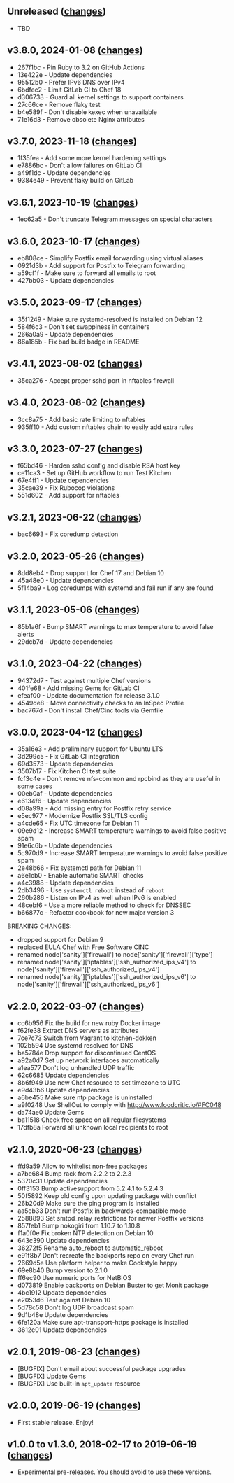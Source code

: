 ## Unreleased ([changes](https://github.com/infertux/chef-sanity/compare/3.8.0...master))

  * TBD

## v3.8.0, 2024-01-08 ([changes](https://github.com/infertux/chef-sanity/compare/3.7.0...3.8.0))

  * 267f1bc - Pin Ruby to 3.2 on GitHub Actions
  * 13e422e - Update dependencies
  * 95512b0 - Prefer IPv6 DNS over IPv4
  * 6bdfec2 - Limit GitLab CI to Chef 18
  * d306738 - Guard all kernel settings to support containers
  * 27c66ce - Remove flaky test
  * b4e589f - Don't disable kexec when unavailable
  * 71e16d3 - Remove obsolete Nginx attributes

## v3.7.0, 2023-11-18 ([changes](https://github.com/infertux/chef-sanity/compare/3.6.1...3.7.0))

  * 1f35fea - Add some more kernel hardening settings
  * e7886bc - Don't allow failures on GitLab CI
  * a49f1dc - Update dependencies
  * 9384e49 - Prevent flaky build on GitLab

## v3.6.1, 2023-10-19 ([changes](https://github.com/infertux/chef-sanity/compare/3.6.0...3.6.1))

  * 1ec62a5 - Don't truncate Telegram messages on special characters

## v3.6.0, 2023-10-17 ([changes](https://github.com/infertux/chef-sanity/compare/3.5.0...3.6.0))

  * eb808ce - Simplify Postfix email forwarding using virtual aliases
  * 0921d3b - Add support for Postfix to Telegram forwarding
  * a59cf1f - Make sure to forward all emails to root
  * 427bb03 - Update dependencies

## v3.5.0, 2023-09-17 ([changes](https://github.com/infertux/chef-sanity/compare/3.4.1...3.5.0))

  * 35f1249 - Make sure systemd-resolved is installed on Debian 12
  * 584f6c3 - Don't set swappiness in containers
  * 266a0a9 - Update dependencies
  * 86a185b - Fix bad build badge in README

## v3.4.1, 2023-08-02 ([changes](https://github.com/infertux/chef-sanity/compare/3.4.0...3.4.1))

  * 35ca276 - Accept proper sshd port in nftables firewall

## v3.4.0, 2023-08-02 ([changes](https://github.com/infertux/chef-sanity/compare/3.3.0...3.4.0))

  * 3cc8a75 - Add basic rate limiting to nftables
  * 935ff10 - Add custom nftables chain to easily add extra rules

## v3.3.0, 2023-07-27 ([changes](https://github.com/infertux/chef-sanity/compare/3.2.1...3.3.0))

  * f65bd46 - Harden sshd config and disable RSA host key
  * ce11ca3 - Set up GitHub workflow to run Test Kitchen
  * 67e4ff1 - Update dependencies
  * 35cae39 - Fix Rubocop violations
  * 551d602 - Add support for nftables

## v3.2.1, 2023-06-22 ([changes](https://github.com/infertux/chef-sanity/compare/3.2.0...3.2.1))

  * bac6693 - Fix coredump detection

## v3.2.0, 2023-05-26 ([changes](https://github.com/infertux/chef-sanity/compare/3.1.1...3.2.0))

 * 8dd8eb4 - Drop support for Chef 17 and Debian 10
 * 45a48e0 - Update dependencies
 * 5f14ba9 - Log coredumps with systemd and fail run if any are found

## v3.1.1, 2023-05-06 ([changes](https://github.com/infertux/chef-sanity/compare/3.1.0...3.1.1))

  * 85b1a6f - Bump SMART warnings to max temperature to avoid false alerts
  * 29dcb7d - Update dependencies

## v3.1.0, 2023-04-22 ([changes](https://github.com/infertux/chef-sanity/compare/3.0.0...3.1.0))

  * 94372d7 - Test against multiple Chef versions
  * 401fe68 - Add missing Gems for GitLab CI
  * efeaf00 - Update documentation for release 3.1.0
  * 4549de8 - Move connectivity checks to an InSpec Profile
  * bac767d - Don't install Chef/Cinc tools via Gemfile

## v3.0.0, 2023-04-12 ([changes](https://github.com/infertux/chef-sanity/compare/2.2.0...3.0.0))

  * 35a16e3 - Add preliminary support for Ubuntu LTS
  * 3d299c5 - Fix GitLab CI integration
  * 69d3573 - Update dependencies
  * 3507b17 - Fix Kitchen CI test suite
  * fcf3c4e - Don't remove nfs-common and rpcbind as they are useful in some cases
  * 00eb0af - Update dependencies
  * e6134f6 - Update dependencies
  * d08a99a - Add missing entry for Postfix retry service
  * e5ec977 - Modernize Postfix SSL/TLS config
  * a4cde65 - Fix UTC timezone for Debian 11
  * 09e9d12 - Increase SMART temperature warnings to avoid false positive spam
  * 91e6c6b - Update dependencies
  * 5c970d9 - Increase SMART temperature warnings to avoid false positive spam
  * 2e48b66 - Fix systemctl path for Debian 11
  * a6e1cb0 - Enable automatic SMART checks
  * a4c3988 - Update dependencies
  * 2db3496 - Use `systemctl reboot` instead of `reboot`
  * 260b286 - Listen on IPv4 as well when IPv6 is enabled
  * 48cebf6 - Use a more reliable method to check for DNSSEC
  * b66877c - Refactor cookbook for new major version 3

  BREAKING CHANGES:
  - dropped support for Debian 9
  - replaced EULA Chef with Free Software CINC
  - renamed node['sanity']['firewall'] to node['sanity']['firewall']['type']
  - renamed node['sanity']['iptables']['ssh_authorized_ips_v4'] to node['sanity']['firewall']['ssh_authorized_ips_v4']
  - renamed node['sanity']['iptables']['ssh_authorized_ips_v6'] to node['sanity']['firewall']['ssh_authorized_ips_v6']

## v2.2.0, 2022-03-07 ([changes](https://github.com/infertux/chef-sanity/compare/2.1.0...2.2.0))

  * cc6b956 Fix the build for new ruby Docker image
  * f62fe38 Extract DNS servers as attributes
  * 7ce7c73 Switch from Vagrant to kitchen-dokken
  * 102b594 Use systemd resolved for DNS
  * ba5784e Drop support for discontinued CentOS
  * a92a0d7 Set up network interfaces automatically
  * a1ea577 Don't log unhandled UDP traffic
  * 62c6685 Update dependencies
  * 8b6f949 Use new Chef resource to set timezone to UTC
  * e9d43b6 Update dependencies
  * a6be455 Make sure ntp package is uninstalled
  * a9f0248 Use ShellOut to comply with http://www.foodcritic.io/#FC048
  * da74ae0 Update Gems
  * ba11518 Check free space on all regular filesystems
  * 17dfb8a Forward all unknown local recipients to root

## v2.1.0, 2020-06-23 ([changes](https://github.com/infertux/chef-sanity/compare/2.0.1...2.1.0))

  * ffd9a59 Allow to whitelist non-free packages
  * a7be684 Bump rack from 2.2.2 to 2.2.3
  * 5370c31 Update dependencies
  * 0ff3153 Bump activesupport from 5.2.4.1 to 5.2.4.3
  * 50f5892 Keep old config upon updating package with conflict
  * 26b20d9 Make sure the ping program is installed
  * aa5eb33 Don't run Postfix in backwards-compatible mode
  * 2588893 Set smtpd_relay_restrictions for newer Postfix versions
  * 857feb1 Bump nokogiri from 1.10.7 to 1.10.8
  * f1a0f0e Fix broken NTP detection on Debian 10
  * 643c390 Update dependencies
  * 36272f5 Rename auto_reboot to automatic_reboot
  * e91f8b7 Don't recreate the backports repo on every Chef run
  * 2669d5e Use platform helper to make Cookstyle happy
  * 69e8b40 Bump version to 2.1.0
  * ff6ec90 Use numeric ports for NetBIOS
  * d073819 Enable backports on Debian Buster to get Monit package
  * 4bc1912 Update dependencies
  * e2053d6 Test against Debian 10
  * 5d78c58 Don't log UDP broadcast spam
  * 9d1b48e Update dependencies
  * 6fe120a Make sure apt-transport-https package is installed
  * 3612e01 Update dependencies

## v2.0.1, 2019-08-23 ([changes](https://github.com/infertux/chef-sanity/compare/2.0.0...2.0.1))

  * [BUGFIX] Don't email about successful package upgrades
  * [BUGFIX] Update Gems
  * [BUGFIX] Use built-in `apt_update` resource

## v2.0.0, 2019-06-19 ([changes](https://github.com/infertux/chef-sanity/compare/1.3.0...2.0.0))

  * First stable release. Enjoy!

## v1.0.0 to v1.3.0, 2018-02-17 to 2019-06-19 ([changes](https://github.com/infertux/chef-sanity/compare/1.0.0...1.3.0))

  * Experimental pre-releases. You should avoid to use these versions.
